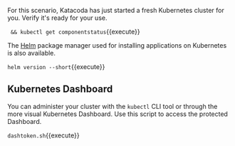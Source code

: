 For this scenario, Katacoda has just started a fresh Kubernetes cluster for you. Verify it's ready for your use.

` && kubectl get componentstatus`{{execute}}

The [Helm](https://helm.sh/) package manager used for installing applications on Kubernetes is also available.

`helm version --short`{{execute}}

## Kubernetes Dashboard ##

You can administer your cluster with the `kubectl` CLI tool or through the more visual Kubernetes Dashboard. Use this script to access the protected Dashboard.

`dashtoken.sh`{{execute}}